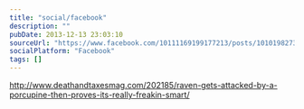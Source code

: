 ```yaml
---
title: "social/facebook"
description: ""
pubDate: 2013-12-13 23:03:10
sourceUrl: "https://www.facebook.com/10111169199177213/posts/10101982737844363"
socialPlatform: "Facebook"
tags: []
---
```


http://www.deathandtaxesmag.com/202185/raven-gets-attacked-by-a-porcupine-then-proves-its-really-freakin-smart/
